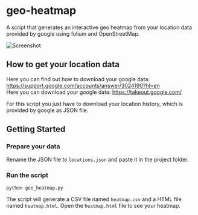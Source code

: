 # geo-heatmap

A script that generates an interactive geo heatmap from your location data provided by google using folium and OpenStreetMap.

![Screenshot](https://user-images.githubusercontent.com/45404400/63515170-7a9cd280-c4ea-11e9-8875-e693622ac26e.png)

## How to get your location data

Here you can find out how to download your google data: <https://support.google.com/accounts/answer/3024190?hl=en></br>
Here you can download your google data: <https://takeout.google.com/>

For this script you just have to download your location history, which is provided by google as JSON file.

## Getting Started

### Prepare your data

Rename the JSON file to `locations.json` and paste it in the project folder.

### Run the script
```
python geo_heatmap.py
```
The script will generate a CSV file named `heatmap.csv` and a HTML file named `heatmap.html`. Open the `heatmap.html` file to see your heatmap.
